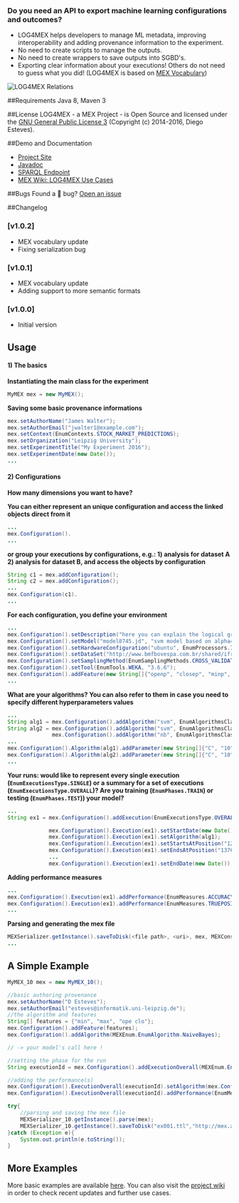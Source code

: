 ### Do you need an API to export machine learning configurations and outcomes?

<!--<img src="http://dne5.com/mex/logos/logo_mex-log4mex2_peq.png" data-canonical-src="http://dne5.com/mex/logos/logo_mex-log4mex2_peq.png" width="40%" height="40%" />-->

* LOG4MEX helps developers to manage ML metadata, improving interoperability and adding provenance information to the experiment.
* No need to create scripts to manage the outputs.
* No need to create wrappers to save outputs into SGBD's.
* Exporting clear information about your executions! Others do not need to guess what you did! (LOG4MEX is based on [MEX Vocabulary](https://github.com/AKSW/mexproject/tree/master/vocabulary))

![LOG4MEX Relations](http://dne5.com/mex/imagens/mex_relations_lod.png)

##Requirements
Java 8, Maven 3

##License
LOG4MEX - a MEX Project - is Open Source and licensed under the [GNU General Public License 3](http://www.gnu.org/licenses/gpl-3.0.en.html) (Copyright (c) 2014-2016, Diego Esteves).

##Demo and Documentation
* [Project Site](http://aksw.github.io/mexproject/)
* [Javadoc](http://dne5.com/mex/documentation/log4mex/)
* [SPARQL Endpoint](http://mex.aksw.org/sparql)
* [MEX Wiki: LOG4MEX Use Cases](https://github.com/AKSW/mexproject/wiki/LOG4MEX-Use-Cases)

##Bugs
Found a :bug: bug? [Open an issue](https://github.com/AKSW/fox/issues/new) 

##Changelog
### [v1.0.2]
* MEX vocabulary update
* Fixing serialization bug

### [v1.0.1]
* MEX vocabulary update
* Adding support to more semantic formats

### [v1.0.0]
* Initial version

## Usage

#### 1) The basics

**Instantiating the main class for the experiment**
```java
MyMEX mex = new MyMEX();
```
**Saving some basic provenance informations**
```java
mex.setAuthorName("James Walter");
mex.setAuthorEmail("jwalter1@example.com");
mex.setContext(EnumContexts.STOCK_MARKET_PREDICTIONS);
mex.setOrganization("Leipzig University");
mex.setExperimentTitle("My Experiment 2016");
mex.setExperimentDate(new Date());
...
```
#### 2) Configurations
**How many dimensions you want to have?** 

**You can either represent an unique configuration and access the linked objects direct from it**
```java
...
mex.Configuration().
...
```
**or group your executions by configurations, e.g.: 1) analysis for dataset A 2) analysis for dataset B, and access the objects by configuration**
```java
String c1 = mex.addConfiguration();
String c2 = mex.addConfiguration();
...
mex.Configuration(c1).
...
```

**For each configuration, you define your environment**

```java
...
mex.Configuration().setDescription("here you can explain the logical group you've created");
mex.Configuration().setModel("model8745.jd", "svm model based on alpha=0.05 and C=1", "2016-05-10");
mex.Configuration().setHardwareConfiguration("ubuntu", EnumProcessors.INTEL_COREI7, EnumRAM.SIZE_16GB, "SSD", EnumCaches.CACHE_3MB);
mex.Configuration().setDataSet("http://www.bmfbovespa.com.br/shared/iframe.aspx?idioma=pt-br&url=http://www.bmfbovespa.com.br/pt-br/cotacoes-historicas/FormSeriesHistoricas.asp", "bovespads", "bovespa");
mex.Configuration().setSamplingMethod(EnumSamplingMethods.CROSS_VALIDATION, 10);
mex.Configuration().setTool(EnumTools.WEKA, "3.6.6");
mex.Configuration().addFeature(new String[]{"openp", "closep", "minp", "maxp"}); 
...
```
**What are your algorithms? You can also refer to them in case you need to specify different hyperparameters values** 
```java
...
String alg1 = mex.Configuration().addAlgorithm("svm", EnumAlgorithmsClasses.SupportVectorMachines);
String alg2 = mex.Configuration().addAlgorithm("svm", EnumAlgorithmsClasses.SupportVectorMachines);
              mex.Configuration().addAlgorithm("nb", EnumAlgorithmsClasses.NaiveBayes);
...
mex.Configuration().Algorithm(alg1).addParameter(new String[]{"C", "10^3", "alpha", "0.2"});
mex.Configuration().Algorithm(alg2).addParameter(new String[]{"C", "10^3", "alpha", "0.4"});
...
```

**Your runs: would like to represent every single execution (``EnumExecutionsType.SINGLE``) or a summary for a set of executions (``EnumExecutionsType.OVERALL``)? Are you training (``EnumPhases.TRAIN``) or testing (``EnumPhases.TEST``)) your model?**
```java
...
String ex1 = mex.Configuration().addExecution(EnumExecutionsType.OVERALL, EnumPhases.TRAIN);

             mex.Configuration().Execution(ex1).setStartDate(new Date());
             mex.Configuration().Execution(ex1).setAlgorithm(alg1);
             mex.Configuration().Execution(ex1).setStartsAtPosition("1233");
             mex.Configuration().Execution(ex1).setEndsAtPosition("1376");
             ...
             mex.Configuration().Execution(ex1).setEndDate(new Date());
```

**Adding performance measures**

```java
...
mex.Configuration().Execution(ex1).addPerformance(EnumMeasures.ACCURACY, .96);
mex.Configuration().Execution(ex1).addPerformance(EnumMeasures.TRUEPOSITIVERATE, .70);
...
```

**Parsing and generating the mex file**
```java
MEXSerializer.getInstance().saveToDisk(<file path>, <uri>, mex, MEXConstant.EnumRDFFormats.JSON_LD);
...
```

## A Simple Example

```java      
MyMEX_10 mex = new MyMEX_10();

//basic authoring provenance
mex.setAuthorName("D Esteves");
mex.setAuthorEmail("esteves@informatik.uni-leipzig.de");
//the algorithm and features
String[] features = {"min", "max", "ope clo"};
mex.Configuration().addFeature(features);
mex.Configuration().addAlgorithm(MEXEnum.EnumAlgorithm.NaiveBayes);

// -> your model's call here !

//setting the phase for the run
String executionId = mex.Configuration().addExecutionOverall(MEXEnum.EnumPhase.TEST);

//adding the performance(s)
mex.Configuration().ExecutionOverall(executionId).setAlgorithm(mex.Configuration().Algorithm(EnumAlgorithm.NaiveBayes));
mex.Configuration().ExecutionOverall(executionId).addPerformance(EnumMeasures.ACCURACY.toString(), .96);

try{
    //parsing and saving the mex file
    MEXSerializer_10.getInstance().parse(mex);
    MEXSerializer_10.getInstance().saveToDisk("ex001.ttl","http://mex.aksw.org/examples/001/", mex);
}catch (Exception e){
    System.out.println(e.toString());
}
```

## More Examples

More basic examples are available [here](https://github.com/AKSW/mexproject/tree/master/examples/src/main/java/log4mex). You can also visit the [project wiki](https://github.com/AKSW/mexproject/wiki/MEX-Wiki---Home) in order to check recent updates and further use cases.
